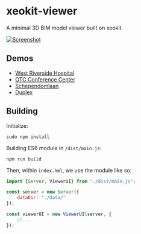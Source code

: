 # xeokit-viewer

A minimal 3D BIM model viewer built on xeokit.

[![Screenshot](https://xeokit.github.io/xeokit-viewer/images/screenshot.png)](https://xeokit.github.io/xeokit-viewer/index.html?project=OTCConferenceCenter&tab=storeys)

## Demos 

* [West Riverside Hospital](https://xeokit.github.io/xeokit-viewer/index.html?project=WestRiversideHospital&tab=models)
* [OTC Conference Center](https://xeokit.github.io/xeokit-viewer/index.html?project=OTCConferenceCenter&tab=storeys)
* [Schependomlaan](https://xeokit.github.io/xeokit-viewer/index.html?project=Schependomlaan&tab=storeys)
* [Duplex](https://xeokit.github.io/xeokit-viewer/index.html?project=Duplex&tab=storeys)


## Building 

Initialize:

````
sudo npm install
````

Building ES6 module in ````/dist/main.js````:

````
npm run build
````

Then, within ````index.hml````, we use the module like so:

````javascript
import {Server, ViewerUI} from "./dist/main.js";

const server = new Server({
    dataDir: "./data/"
});

const viewerUI = new ViewerUI(server, {
    //...
});
````
